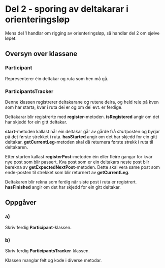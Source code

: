 # Del 2 - sporing av deltakarar i orienteringsløp

Mens del 1 handlar om rigging av orienteringsløp, så handlar del 2 om sjølve løpet.
 
## Oversyn over klassane
 
### Participant

Representerer éin deltakar og ruta som hen må gå.

### ParticipantsTracker

Denne klassen registrerer deltakarane og rutene deira, og held reie på kven som har starta, kvar i ruta dei er og om dei evt. er ferdige.

Deltakarar blir registrerte med **register**-metoden. **isRegistered** angir om det har skjedd for ein gitt deltakar.

**start**-metoden kallast når ein deltakar går av gårde frå *start*posten og byrjar på det første strekket i ruta. **hasStarted** angir om det har skjedd for ein gitt deltakar. **getCurrentLeg**-metoden skal då returnera første strekk i ruta til deltakaren.

Etter starten kallast **registerPost**-metoden éin eller fleire gangar for kvar nye post som blir passert. Kva post som er ein deltakars neste post blir berekna av **getExpectedNextPost**-metoden. Dette skal vera same post som ende-posten til strekket som blir returnert av **getCurrentLeg**.

Deltakaren blir rekna som ferdig når siste post i ruta er registrert. **hasFinished** angir om det har skjedd for ein gitt deltakar.


## Oppgåver

### a)

Skriv ferdig **Participant**-klassen.

### b)

Skriv ferdig **ParticipantsTracker**-klassen.

Klassen manglar felt og kode i diverse metodar.
